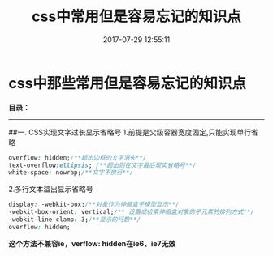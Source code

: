 ﻿---
title: css中常用但是容易忘记的知识点

date: 2017-07-29 12:55:11

tags: css
---

# css中那些常用但是容易忘记的知识点

**目录：**




------------
##一. CSS实现文字过长显示省略号
1.前提是父级容器宽度固定,只能实现单行省略
```css
overflow: hidden;/**超出边框的文字消失**/
text-overflow:ellipsis; /**超出则在文字最后现实省略号**/
white-space: nowrap;/**文字不换行**/
```
2.多行文本溢出显示省略号
```css
display: -webkit-box;/**对象作为伸缩盒子模型显示**/
-webkit-box-orient: vertical;/** 设置或检索伸缩盒对象的子元素的排列方式**/
-webkit-line-clamp: 3;/**显示的行数**/
overflow: hidden;
```
**这个方法不兼容ie，verflow: hidden在ie6、ie7无效**